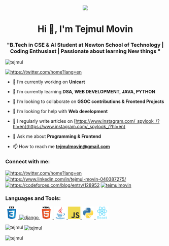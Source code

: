 
<div align="center">
  <img src="https://i.pinimg.com/originals/bc/87/e5/bc87e5124f8d2cfe810d403adc96ad01.gif"/>
</div>
<h1 align="center">Hi 👋, I'm Tejmul Movin</h1>
<h3 align="center">"B.Tech in CSE & AI Student at Newton School of Technology | Coding Enthusiast | Passionate about learning New things "</h3>

<p align="left"> <img src="https://komarev.com/ghpvc/?username=tejmul&label=Profile%20views&color=0e75b6&style=flat" alt="tejmul" /> </p>

<p align="left"> <a href="https://twitter.com/https://twitter.com/home?lang=en" target="blank"><img src="https://img.shields.io/twitter/follow/https://twitter.com/home?lang=en?logo=twitter&style=for-the-badge" alt="https://twitter.com/home?lang=en" /></a> </p>

- 🔭 I’m currently working on **Unicart**

- 🌱 I’m currently learning **DSA, WEB DEVELOPMENT, JAVA, PYTHON**

- 👯 I’m looking to collaborate on **GSOC contributions & Frontend Projects**

- 🤝 I’m looking for help with **Web development**

- 📝 I regularly write articles on [https://www.instagram.com/_spylook_/?hl=en](https://www.instagram.com/_spylook_/?hl=en)

- 💬 Ask me about **Programming & Frontend**

- 📫 How to reach me **tejmulmovin@gmail.com**

<h3 align="left">Connect with me:</h3>
<p align="left">
<a href="https://twitter.com/https://twitter.com/home?lang=en" target="blank"><img align="center" src="https://raw.githubusercontent.com/rahuldkjain/github-profile-readme-generator/master/src/images/icons/Social/twitter.svg" alt="https://twitter.com/home?lang=en" height="30" width="40" /></a>
<a href="https://linkedin.com/in/https://www.linkedin.com/in/tejmul-movin-040387275/" target="blank"><img align="center" src="https://raw.githubusercontent.com/rahuldkjain/github-profile-readme-generator/master/src/images/icons/Social/linked-in-alt.svg" alt="https://www.linkedin.com/in/tejmul-movin-040387275/" height="30" width="40" /></a>
<a href="https://codeforces.com/profile/https://codeforces.com/blog/entry/128952" target="blank"><img align="center" src="https://raw.githubusercontent.com/rahuldkjain/github-profile-readme-generator/master/src/images/icons/Social/codeforces.svg" alt="https://codeforces.com/blog/entry/128952" height="30" width="40" /></a>
<a href="https://www.leetcode.com/tejmulmovin" target="blank"><img align="center" src="https://raw.githubusercontent.com/rahuldkjain/github-profile-readme-generator/master/src/images/icons/Social/leet-code.svg" alt="tejmulmovin" height="30" width="40" /></a>
</p>

<h3 align="left">Languages and Tools:</h3>
<p align="left"> <a href="https://www.w3schools.com/cpp/" target="_blank" rel="noreferrer"> <img src="https://raw.githubusercontent.com/devicons/devicon/master/icons/css3/css3-original-wordmark.svg" alt="css3" width="40" height="40"/> </a> <a href="https://www.djangoproject.com/" target="_blank" rel="noreferrer"> <img src="https://cdn.worldvectorlogo.com/logos/django.svg" alt="django" width="40" height="40"/> </a> <a href="https://www.w3.org/html/" target="_blank" rel="noreferrer"> <img src="https://raw.githubusercontent.com/devicons/devicon/master/icons/html5/html5-original-wordmark.svg" alt="html5" width="40" height="40"/> </a> <a href="https://www.java.com" target="_blank" rel="noreferrer"> <img src="https://raw.githubusercontent.com/devicons/devicon/master/icons/java/java-original.svg" alt="java" width="40" height="40"/> </a> <a href="https://developer.mozilla.org/en-US/docs/Web/JavaScript" target="_blank" rel="noreferrer"> <img src="https://raw.githubusercontent.com/devicons/devicon/master/icons/javascript/javascript-original.svg" alt="javascript" width="40" height="40"/> </a> <a href="https://www.python.org" target="_blank" rel="noreferrer"> <img src="https://raw.githubusercontent.com/devicons/devicon/master/icons/python/python-original.svg" alt="python" width="40" height="40"/> </a> <a href="https://reactjs.org/" target="_blank" rel="noreferrer"> <img src="https://raw.githubusercontent.com/devicons/devicon/master/icons/react/react-original-wordmark.svg" alt="react" width="40" height="40"/> </a> </p>

<p><img align="left" src="https://github-readme-stats.vercel.app/api/top-langs?username=tejmul&show_icons=true&locale=en&layout=compact" alt="tejmul" /></p>

<p>&nbsp;<img align="center" src="https://github-readme-stats.vercel.app/api?username=tejmul&show_icons=true&locale=en" alt="tejmul" /></p>

<p><img align="center" src="https://github-readme-streak-stats.herokuapp.com/?user=tejmul&" alt="tejmul" /></p>
